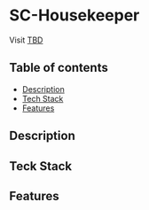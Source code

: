 # SC-Housekeeper

Visit [TBD](#description)

## Table of contents
* [Description](#description) 
* [Tech Stack](#techstack)
* [Features](#features)

## Description

## Teck Stack

## Features


